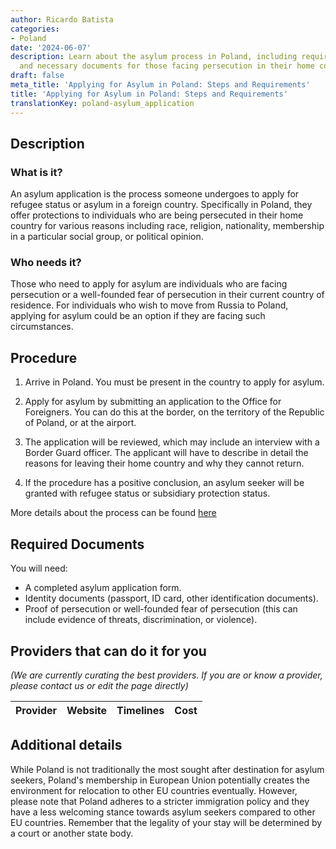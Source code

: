 ```yaml
---
author: Ricardo Batista
categories:
- Poland
date: '2024-06-07'
description: Learn about the asylum process in Poland, including requirements, procedures,
  and necessary documents for those facing persecution in their home countries.
draft: false
meta_title: 'Applying for Asylum in Poland: Steps and Requirements'
title: 'Applying for Asylum in Poland: Steps and Requirements'
translationKey: poland-asylum_application
---
```


## Description
### What is it?
An asylum application is the process someone undergoes to apply for refugee status or asylum in a foreign country. Specifically in Poland, they offer protections to individuals who are being persecuted in their home country for various reasons including race, religion, nationality, membership in a particular social group, or political opinion.

### Who needs it?
Those who need to apply for asylum are individuals who are facing persecution or a well-founded fear of persecution in their current country of residence. For individuals who wish to move from Russia to Poland, applying for asylum could be an option if they are facing such circumstances.

## Procedure
1. Arrive in Poland. You must be present in the country to apply for asylum.
2. Apply for asylum by submitting an application to the Office for Foreigners.
   You can do this at the border, on the territory of the Republic of Poland, or at the airport.
   
3. The application will be reviewed, which may include an interview with a Border Guard officer. The applicant will have to describe in detail the reasons for leaving their home country and why they cannot return. 
   
4. If the procedure has a positive conclusion, an asylum seeker will be granted with refugee status or subsidiary protection status.

More details about the process can be found [here](https://udsc.gov.pl/en/cudzoziemcy/uchodzcy-i-osoby-podlegajace-ochronie-udzielanej-na-terytorium-rzeczypospolitej-polskiej/procedure-for-granting-refugee-status-to-foreigners/)

## Required Documents
You will need:

- A completed asylum application form.
- Identity documents (passport, ID card, other identification documents).
- Proof of persecution or well-founded fear of persecution (this can include evidence of threats, discrimination, or violence).

## Providers that can do it for you

_(We are currently curating the best providers. If you are or know a provider, please contact us or edit the page directly)_

| Provider        |     Website     |     Timelines    |       Cost      |
| --------------- | --------------- |  :-------------: | :-------------: |

## Additional details
While Poland is not traditionally the most sought after destination for asylum seekers, Poland's membership in European Union potentially creates the environment for relocation to other EU countries eventually. However, please note that Poland adheres to a stricter immigration policy and they have a less welcoming stance towards asylum seekers compared to other EU countries. Remember that the legality of your stay will be determined by a court or another state body.